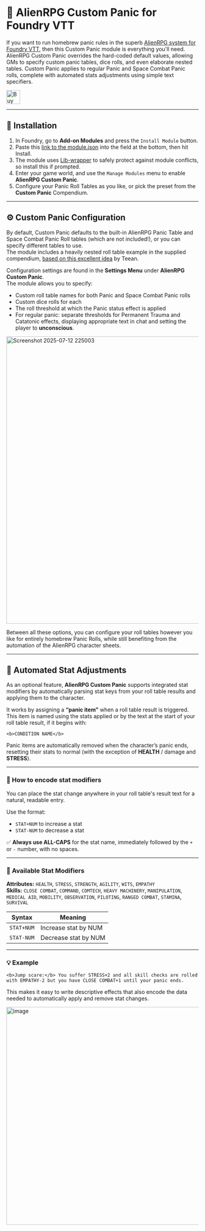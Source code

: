 # 📖 AlienRPG Custom Panic for Foundry VTT 

<p>If you want to run homebrew panic rules in the superb <a href='https://github.com/pwatson100/alienrpg' target="_blank" rel="noopener noreferrer">AlienRPG system for Foundry VTT</a>, then this Custom Panic module is everything you'll need.  
AlienRPG Custom Panic overrides the hard-coded default values, allowing GMs to specify custom panic tables, dice rolls, and even elaborate nested tables.  
Custom Panic applies to regular Panic and Space Combat Panic rolls, complete with automated stats adjustments using simple text specifiers.</p>

<a href='https://ko-fi.com/T6T11HTIG3' target='_blank'>
  <img height='36' style='border:0px;height:36px;' src='https://storage.ko-fi.com/cdn/kofi6.png?v=6' border='0' alt='Buy Me a Coffee at ko-fi.com' />
</a>

---

## 🚀 Installation

1. In Foundry, go to **Add-on Modules** and press the `Install Module` button.  
2. Paste this [link to the module.json](https://github.com/audioeng89/alienrpg-custom-panic/releases/latest/download/module.json) into the field at the bottom, then hit Install.  
3. The module uses [Lib-wrapper](https://github.com/ruipin/fvtt-lib-wrapper/) to safely protect against module conflicts, so install this if prompted.  
4. Enter your game world, and use the `Manage Modules` menu to enable **AlienRPG Custom Panic**.  
5. Configure your Panic Roll Tables as you like, or pick the preset from the **Custom Panic** Compendium.

---

## ⚙️ Custom Panic Configuration

By default, Custom Panic defaults to the built-in AlienRPG Panic Table and Space Combat Panic Roll tables (which are not included!), or you can specify different tables to use.  
The module includes a heavily nested roll table example in the supplied compendium, [based on this excellent idea](https://forum.frialigan.se/viewtopic.php?t=13311) by Teean.

Configuration settings are found in the **Settings Menu** under **AlienRPG Custom Panic**.  
The module allows you to specify:

- Custom roll table names for both Panic and Space Combat Panic rolls
- Custom dice rolls for each
- The roll threshold at which the Panic status effect is applied
- For regular panic: separate thresholds for Permanent Trauma and Catatonic effects, displaying appropriate text in chat and setting the player to **unconscious**.

<img width="600" height="750" alt="Screenshot 2025-07-12 225003" src="https://github.com/user-attachments/assets/d486d475-8afa-44aa-b98d-8a1fe473e842" />

Between all these options, you can configure your roll tables however you like for entirely homebrew Panic Rolls, while still benefiting from the automation of the AlienRPG character sheets.

---

## 🔄 Automated Stat Adjustments

As an optional feature, **AlienRPG Custom Panic** supports integrated stat modifiers by automatically parsing stat keys from your roll table results and applying them to the character.

It works by assigning a **“panic item”** when a roll table result is triggered. This item is named using the stats applied or by the text at the start of your roll table result, if it begins with:

    <b>CONDITION NAME</b>

Panic items are automatically removed when the character’s panic ends, resetting their stats to normal (with the exception of **HEALTH** / damage and **STRESS**).

---

### 📌 How to encode stat modifiers

You can place the stat change anywhere in your roll table's result text for a natural, readable entry.

Use the format:

- `STAT+NUM` to increase a stat
- `STAT-NUM` to decrease a stat

✅ **Always use ALL-CAPS** for the stat name, immediately followed by the `+` or `-` number, with no spaces.

---

### 📝 Available Stat Modifiers

**Attributes:** `HEALTH`, `STRESS`, `STRENGTH`, `AGILITY`, `WITS`, `EMPATHY`  
**Skills:** `CLOSE COMBAT`, `COMMAND`, `COMTECH`, `HEAVY MACHINERY`, `MANIPULATION`, `MEDICAL AID`, `MOBILITY`, `OBSERVATION`, `PILOTING`, `RANGED COMBAT`, `STAMINA`, `SURVIVAL`

| Syntax      | Meaning             |
|-------------|----------------------|
| `STAT+NUM`  | Increase stat by NUM |
| `STAT-NUM`  | Decrease stat by NUM |

---

### 💡 Example

    <b>Jump scare:</b> You suffer STRESS+2 and all skill checks are rolled with EMPATHY-2 but you have CLOSE COMBAT+1 until your panic ends.

This makes it easy to write descriptive effects that also encode the data needed to automatically apply and remove stat changes.

<img width="845" height="569" alt="image" src="https://github.com/user-attachments/assets/79d25619-f8df-479b-b68d-303b7c6a3a78" />

